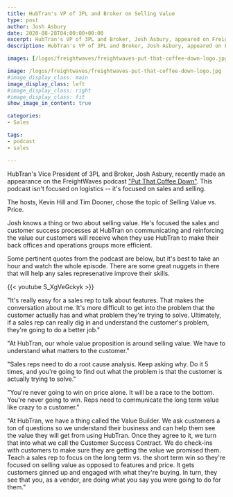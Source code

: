 ```yaml
---
title: HubTran's VP of 3PL and Broker on Selling Value 
type: post
author: Josh Asbury
date: 2020-08-28T04:00:00+00:00
excerpt: HubTran's VP of 3PL and Broker, Josh Asbury, appeared on FreightWaves Put That Coffee Down podcast and discussed selling value vs. price.
description: HubTran's VP of 3PL and Broker, Josh Asbury, appeared on FreightWaves Put That Coffee Down podcast and discussed selling value vs. price.

images: [/logos/freightwaves/freightwaves-put-that-coffee-down-logo.jpg]

image: /logos/freightwaves/freightwaves-put-that-coffee-down-logo.jpg
#image_display_class: main
image_display_class: left
#image_display_class: right
#image_display_class: fit
show_image_in_content: true

categories:
- Sales

tags:
- podcast
- sales

---
```

HubTran's Vice President of 3PL and Broker, Josh Asbury, recently made an appearance on the FreightWaves podcast ["Put That Coffee Down"](https://www.freightwaves.com/news/category/media/podcast/put-that-coffee-down). This podcast isn't focused on logistics -- it's focused on sales and selling.

The hosts, Kevin Hill and Tim Dooner, chose the topic of Selling Value vs. Price. 

Josh knows a thing or two about selling value. He's focused the sales and customer success processes at HubTran on communicating and reinforcing the value our customers will receive when they use HubTran to make their back offices and operations groups more efficient.

Some pertinent quotes from the podcast are below, but it's best to take an hour and watch the whole episode. There are some great nuggets in there that will help any sales represenative improve their skills.

{{< youtube S_XgVeGckyk >}}

"It's really easy for a sales rep to talk about features. That makes the conversation about me. It's more difficult to get into the problem that the customer actually has and what problem they're trying to solve. Ultimately, if a sales rep can really dig in and understand the customer's problem, they're going to do a better job."

"At HubTran, our whole value proposition is around selling value. We have to understand what matters to the customer."

"Sales reps need to do a root cause analysis. Keep asking why. Do it 5 times, and you're going to find out what the problem is that the customer is actually trying to solve."

"You're never going to win on price alone. It will be a race to the bottom. You're never going to win. Reps need to communicate the long term value like crazy to a customer."

"At HubTran, we have a thing called the Value Builder. We ask customers a ton of questions so we understand their business and can help them see the value they will get from using HubTran. Once they agree to it, we turn that into what we call the Customer Success Contract. We do check-ins with customers to make sure they are getting the value we promised them. Teach a sales rep to focus on the long term vs. the short term win so they're focused on selling value as opposed to features and price. It gets customers ginned up and engaged with what they're buying. In turn, they see that you, as a vendor, are doing what you say you were going to do for them."